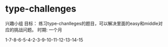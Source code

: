 # type-challenges
兴趣小组
目标：
练习type-chanlleges的题目，可以解决里面的easy和middle对应的挑战问题。
时期:
一个月

1-7-8-6-5-4-2-3-9-10-11-12-13-14-15


```typescript


```